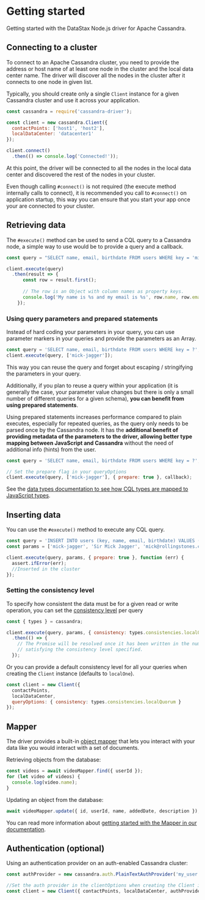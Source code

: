 # Getting started

Getting started with the DataStax Node.js driver for Apache Cassandra.

## Connecting to a cluster

To connect to an Apache Cassandra cluster, you need to provide the address or host name of at least one node
in the cluster and the local data center name.  The driver will discover all the nodes in the cluster after
it connects to one node in given list.
 
Typically, you should create only a single `Client` instance for a given Cassandra cluster and use it across
your application.

```javascript
const cassandra = require('cassandra-driver');

const client = new cassandra.Client({ 
  contactPoints: ['host1', 'host2'],
  localDataCenter: 'datacenter1'
});

client.connect()
  .then(() => console.log('Connected!'));
```

At this point, the driver will be connected to all the nodes in the local data center and discovered the rest
of the nodes in your cluster.

Even though calling `#connect()` is not required (the execute method internally calls to connect), it is recommended you
call to `#connect()` on application startup, this way you can ensure that you start your app once your are connected to
your cluster.

## Retrieving data

The `#execute()` method can be used to send a CQL query to a Cassandra node, a simple way to use would be to provide a
query and a callback.

```javascript
const query = "SELECT name, email, birthdate FROM users WHERE key = 'mick-jagger'";

client.execute(query)
  .then(result => {
      const row = result.first();
    
      // The row is an Object with column names as property keys. 
      console.log('My name is %s and my email is %s', row.name, row.email);
    });
```

### Using query parameters and prepared statements

Instead of hard coding your parameters in your query, you can use parameter markers in your queries and provide the
parameters as an Array.

```javascript
const query = 'SELECT name, email, birthdate FROM users WHERE key = ?';
client.execute(query, ['mick-jagger']);
```

This way you can reuse the query and forget about escaping / stringifying the parameters in your query. 

Additionally, if you plan to reuse a query within your application (it is generally the case, your parameter value
changes but there is only a small number of different queries for a given schema), **you can benefit from using prepared
statements**.
 
Using prepared statements increases performance compared to plain executes, especially for repeated queries, as the query
only needs to be parsed once by the Cassandra node. It has the **additional benefit of providing metadata of the
parameters to the driver, allowing better type mapping between JavaScript and Cassandra** without the need of
additional info (hints) from the user.

```javascript
const query = 'SELECT name, email, birthdate FROM users WHERE key = ?';

// Set the prepare flag in your queryOptions
client.execute(query, ['mick-jagger'], { prepare: true }, callback);
```

See the [data types documentation to see how CQL types are mapped to JavaScript types][datatypes]. 

## Inserting data

You can use the `#execute()` method to execute any CQL query.

```javascript
const query = 'INSERT INTO users (key, name, email, birthdate) VALUES (?, ?, ?)';
const params = ['mick-jagger', 'Sir Mick Jagger', 'mick@rollingstones.com', new Date(1943, 6, 26)];

client.execute(query, params, { prepare: true }, function (err) {
  assert.ifError(err);
  //Inserted in the cluster
});
```

### Setting the consistency level

To specify how consistent the data must be for a given read or write operation, you can set the
[consistency level][consistency] per query

```javascript
const { types } = cassandra;

client.execute(query, params, { consistency: types.consistencies.localQuorum })
  .then(() => {
    // The Promise will be resolved once it has been written in the number of replicas
    // satisfying the consistency level specified.
  });
```

Or you can provide a default consistency level for all your queries when creating the `Client` instance (defaults to
`localOne`).

```javascript
const client = new Client({
  contactPoints,
  localDataCenter, 
  queryOptions: { consistency: types.consistencies.localQuorum }
});
```

## Mapper

The driver provides a built-in [object mapper](../features/mapper) that lets you interact with your data like you would 
interact with a set of documents.

Retrieving objects from the database:

```javascript
const videos = await videoMapper.find({ userId });
for (let video of videos) {
  console.log(video.name);
}
```

Updating an object from the database:

```javascript
await videoMapper.update({ id, userId, name, addedDate, description });
```

You can read more information about [getting started with the Mapper in our
documentation](../features/mapper/getting-started).

## Authentication (optional)

Using an authentication provider on an auth-enabled Cassandra cluster:

```javascript
const authProvider = new cassandra.auth.PlainTextAuthProvider('my_user', 'p@ssword1!');

//Set the auth provider in the clientOptions when creating the Client instance
const client = new Client({ contactPoints, localDataCenter, authProvider });
```

[consistency]: https://docs.datastax.com/en/dse/6.0/dse-arch/datastax_enterprise/dbInternals/dbIntConfigConsistency.html
[datatypes]: /features/datatypes/
